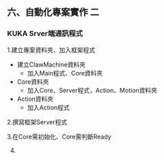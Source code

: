 ## 六、自動化專案實作 二
### KUKA Srver端通訊程式

1.建立專案資料夾、加入框架程式
- 建立ClawMachine資料夾
	- 加入Main程式、Core資料夾
- Core資料夾
	- 加入Core、Server程式，Action、Motion資料夾
- Action資料夾
	- 加入Action程式

2.撰寫框架Server程式

3.在Core需初始化、Core需判斷Ready

4.
<!--stackedit_data:
eyJoaXN0b3J5IjpbMjI1OTU5MTQzLC05MDEyODA4MjcsMTk3Nj
kzMTkyOCwtMjAzMzc0Nzc0NywtMTk4MTQ5ODk5NV19
-->
